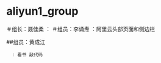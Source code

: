 # aliyun1_group

＃组长：聂佳柔
      ：
＃组员：李诵焘
      ：阿里云头部页面和侧边栏
	  
##组员：黄成江
     	  
      : 看书 敲代码
	  